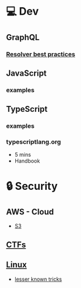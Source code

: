 # 💻 Dev

## GraphQL

### [Resolver best practices](Dev/GraphQL/resolver-best-practices)

## JavaScript

### examples

## TypeScript

### examples

### typescriptlang.org

- 5 mins
- Handbook

# 🔒 Security

## AWS - Cloud

- [S3](Security/aws/s3.md)

## [CTFs](Security/CTF)

## [Linux](Security/linux)

- [lesser known tricks](Security/linux/lesserKNown.sh)
